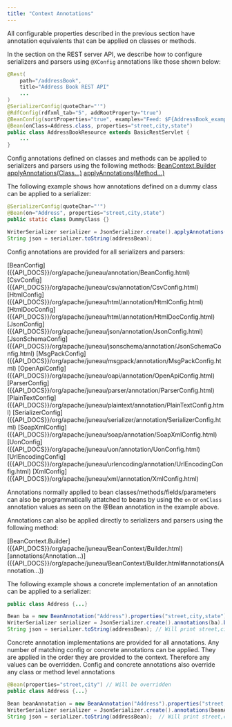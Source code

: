 ```yaml
---
title: "Context Annotations"
---
```


All configurable properties described in the previous section have annotation equivalents that can be applied on classes or methods.

In the section on the REST server API, we describe how to configure serializers and parsers using `@XConfig` annotations like those shown below:

```java
@Rest(
    path="/addressBook",
    title="Address Book REST API"
    ...
)
@SerializerConfig(quoteChar="'")
@RdfConfig(rdfxml_tab="5", addRootProperty="true")
@BeanConfig(sortProperties="true", examples="Feed: $F{AddressBook_example.json}")
@Bean(onClass=Address.class, properties="street,city,state")
public class AddressBookResource extends BasicRestServlet {
    ...
}
```

Config annotations defined on classes and methods can be applied to serializers and parsers using the following methods:
<tree>
<java-class>[BeanContext.Builder]({{API_DOCS}}/org/apache/juneau/BeanContext/Builder.html)</java-class>
<node-1><java-method>[applyAnnotations(Class...)]({{API_DOCS}}/org/apache/juneau/BeanContext/Builder.html#applyAnnotations(Class...))</java-method></node-1>
<node-1><java-method>[applyAnnotations(Method...)]({{API_DOCS}}/org/apache/juneau/BeanContext/Builder.html#applyAnnotations(Method...))</java-method></node-1>
</tree>

The following example shows how annotations defined on a dummy class can be applied to a serializer:

```java
@SerializerConfig(quoteChar="'")
@Bean(on="Address", properties="street,city,state")
public static class DummyClass {}

WriterSerializer serializer = JsonSerializer.create().applyAnnotations(DummyClass.class).build();
String json = serializer.toString(addressBean);
```

Config annotations are provided for all serializers and parsers:

<tree>
<java-class>[BeanConfig]({{API_DOCS}}/org/apache/juneau/annotation/BeanConfig.html)</java-class>  
<java-class>[CsvConfig]({{API_DOCS}}/org/apache/juneau/csv/annotation/CsvConfig.html)</java-class>  
<java-class>[HtmlConfig]({{API_DOCS}}/org/apache/juneau/html/annotation/HtmlConfig.html)</java-class>  
<java-class>[HtmlDocConfig]({{API_DOCS}}/org/apache/juneau/html/annotation/HtmlDocConfig.html)</java-class>  
<java-class>[JsonConfig]({{API_DOCS}}/org/apache/juneau/json/annotation/JsonConfig.html)</java-class>  
<java-class>[JsonSchemaConfig]({{API_DOCS}}/org/apache/juneau/jsonschema/annotation/JsonSchemaConfig.html)</java-class>  
<java-class>[MsgPackConfig]({{API_DOCS}}/org/apache/juneau/msgpack/annotation/MsgPackConfig.html)</java-class>  
<java-class>[OpenApiConfig]({{API_DOCS}}/org/apache/juneau/oapi/annotation/OpenApiConfig.html)</java-class>  
<java-class>[ParserConfig]({{API_DOCS}}/org/apache/juneau/parser/annotation/ParserConfig.html)</java-class>  
<java-class>[PlainTextConfig]({{API_DOCS}}/org/apache/juneau/plaintext/annotation/PlainTextConfig.html)</java-class>  
<java-class>[SerializerConfig]({{API_DOCS}}/org/apache/juneau/serializer/annotation/SerializerConfig.html)</java-class>  
<java-class>[SoapXmlConfig]({{API_DOCS}}/org/apache/juneau/soap/annotation/SoapXmlConfig.html)</java-class>  
<java-class>[UonConfig]({{API_DOCS}}/org/apache/juneau/uon/annotation/UonConfig.html)</java-class>  
<java-class>[UrlEncodingConfig]({{API_DOCS}}/org/apache/juneau/urlencoding/annotation/UrlEncodingConfig.html)</java-class>  
<java-class>[XmlConfig]({{API_DOCS}}/org/apache/juneau/xml/annotation/XmlConfig.html)</java-class>  
</tree>

Annotations normally applied to bean classes/methods/fields/parameters can also be programmatically attatched to beans by using the `on` or `onClass` annotation values as seen on the @Bean annotation in the example above.

Annotations can also be applied directly to serializers and parsers using the following method:

<tree>
<java-class>[BeanContext.Builder]({{API_DOCS}}/org/apache/juneau/BeanContext/Builder.html)</java-class>
<node-1><java-method>[annotations(Annotation...)]({{API_DOCS}}/org/apache/juneau/BeanContext/Builder.html#annotations(Annotation...))</java-method></node-1>
</tree>

The following example shows a concrete implementation of an annotation can be applied to a serializer:

```java
public class Address {...}

Bean ba = new BeanAnnotation("Address").properties("street,city,state");
WriterSerializer serializer = JsonSerializer.create().annotations(ba).build();
String json = serializer.toString(addressBean); // Will print street,city,state
```

Concrete annotation implementations are provided for all annotations.
Any number of matching config or concrete annotations can be applied.
They are applied in the order they are provided to the context.
Therefore any values can be overridden.
Config and concrete annotations also override any class or method level annotations

```java
@Bean(properties="street,city") // Will be overridden
public class Address {...}

Bean beanAnnotation = new BeanAnnotation("Address").properties("street,city,state");
WriterSerializer serializer = JsonSerializer.create().annotations(beanAnnotation).build();
String json = serializer.toString(addressBean);  // Will print street,city,state
```